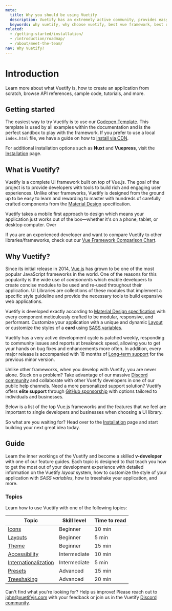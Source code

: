 ```yaml
---
meta:
  title: Why you should be using Vuetify
  description: Vuetify has an extremely active community, provides easy to use Material Design components and is consistently updated.
  keywords: why vuetify, why choose vuetify, best vue framework, best ui framework
related:
  - /getting-started/installation/
  - /introduction/roadmap/
  - /about/meet-the-team/
nav: Why Vuetify?
---
```


# Introduction

Learn more about what Vuetify is, how to create an application from scratch, browse API references, sample code, tutorials, and more.

<promoted-ad slug="vuemastery-getting-started" />

## Getting started

The easiest way to try Vuetify is to use our [Codepen Template](https://template.vuetifyjs.com/). This template is used by all examples within the documentation and is the perfect sandbox to play with the framework. If you prefer to use a local `index.html` file, we have a guide on how to [install via CDN](/getting-started/installation/#usage-with-cdn).

For additional installation options such as **Nuxt** and **Vuepress**,  visit the [Installation](/getting-started/installation/) page.

## What is Vuetify?

Vuetify is a complete UI framework built on top of Vue.js. The goal of the project is to provide developers with tools to build rich and engaging user experiences. Unlike other frameworks, Vuetify is designed from the ground up to be easy to learn and rewarding to master with hundreds of carefully crafted components from the [Material Design](https://material.io/) specification.

Vuetify takes a mobile first approach to design which means your application just works out of the box—whether it's on a phone, tablet, or desktop computer. Over

If you are an experienced developer and want to compare Vuetify to other libraries/frameworks, check out our [Vue Framework Comparison Chart](#comparison).

## Why Vuetify?

Since its initial release in 2014, [Vue.js](https://vuejs.org/) has grown to be one of the most popular JavaScript frameworks in the world. One of the reasons for this popularity is the wide use of _components_ which enable developers to create concise modules to be used and re-used throughout their application. UI Libraries are collections of these modules that implement a specific style guideline and provide the necessary tools to build expansive web applications.

Vuetify is developed exactly according to [Material Design specification](https://material.io/guidelines/) with every component meticulously crafted to be modular, responsive, and performant. Customize your application with a unique and dynamic [Layout](/features/layouts/) or customize the styles of a **card** using [SASS variables](/features/sass-variables/).

Vuetify has a very active development cycle is patched weekly, responding to community issues and reports at breakneck speed, allowing you to get your hands on bug fixes and enhancements more often. In addition, every major release is accompanied with 18 months of [Long-term support](/introduction/long-term-support/) for the previous minor version.

Unlike other frameworks, when you develop with Vuetify, you are never alone. Stuck on a problem? Take advantage of our massive [Discord community](https://community.vuetifyjs.com/) and collaborate with other Vuetify developers in one of our public help channels. Need a more personalized support solution? Vuetify offers **elite support** through [GitHub sponsorship](https://github.com/sponsors/johnleider) with options tailored to individuals and businesses.

Below is a list of the top Vue.js frameworks and the features that we feel are important to single developers and businesses when choosing a UI library.

<vuetify-comparison />

So what are you waiting for? Head over to the [Installation](/getting-started/installation/) page and start building your next great idea today.

## Guide

Learn the inner workings of the Vuetify and become a skilled **v-developer** with one of our feature guides. Each topic is designed to that teach you how to get the most out of your development experience with detailed information on the Vuetify _layout_ system, how to customize the style of your application with _SASS variables_, how to treeshake your application, and more.

<promoted-ad slug="vuetify-discord" />

### Topics

Learn how to use Vuetify with one of the following topics:

| Topic | Skill level | Time to read |
| ------- | ----------- | ------------ |
| [Icons](/features/icons/) | Beginner | 10 min |
| [Layouts](/features/layouts/) | Beginner | 5 min |
| [Theme](/features/theme/) | Beginner | 15 min |
| [Accessibility](/features/accessibility) | Intermediate | 10 min |
| [Internationalization](/features/internationalization/) | Intermediate | 5 min |
| [Presets](/features/presets/) | Advanced | 15 min |
| [Treeshaking](/features/treeshaking/) | Advanced | 20 min |

Can't find what you're looking for? Help us improve! Please reach out to [john@vuetifyjs.com](mailto:john@vuetifyjs.com) with your feedback or join us in the Vuetify [Discord community](https://community.vuetifyjs.com/).

<backmatter />
